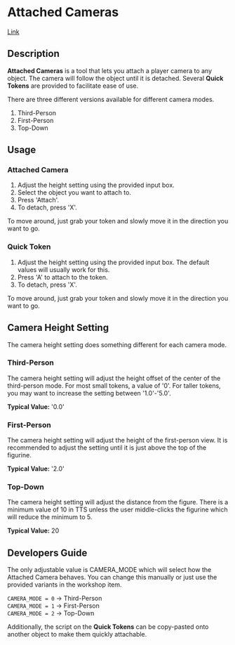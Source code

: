 # Attached Cameras

[Link](https://steamcommunity.com/sharedfiles/filedetails/?id=2355005122)

## Description
**Attached Cameras** is a tool that lets you attach a player camera to any object. The camera will follow the object until it is detached. Several **Quick Tokens** are provided to facilitate ease of use.

There are three different versions available for different camera modes.
1. Third-Person
2. First-Person
3. Top-Down

## Usage
### Attached Camera
1. Adjust the height setting using the provided input box.
2. Select the object you want to attach to.
3. Press 'Attach'.
4. To detach, press 'X'.

To move around, just grab your token and slowly move it in the direction you want to go.

### Quick Token
1. Adjust the height setting using the provided input box. The default values will usually work for this.
2. Press 'A' to attach to the token.
3. To detach, press 'X'.

To move around, just grab your token and slowly move it in the direction you want to go.

## Camera Height Setting
The camera height setting does something different for each camera mode.
### Third-Person
The camera height setting will adjust the height offset of the center of the third-person mode. For most small tokens, a value of '0'. For taller tokens, you may want to increase the setting between '1.0'-'5.0'.

**Typical Value:** '0.0'

### First-Person
The camera height setting will adjust the height of the first-person view. It is recommended to adjust the setting until it is just above the top of the figurine.

**Typical Value:** '2.0'

### Top-Down
The camera height setting will adjust the distance from the figure. There is a minimum value of 10 in TTS unless the user middle-clicks the figurine which will reduce the minimum to 5.

**Typical Value:** 20

## Developers Guide
The only adjustable value is CAMERA_MODE which will select how the Attached Camera behaves. You can change this manually or just use the provided variants in the workshop item.

```CAMERA_MODE = 0``` -> Third-Person  
```CAMERA_MODE = 1``` -> First-Person  
```CAMERA_MODE = 2``` -> Top-Down

Additionally, the script on the **Quick Tokens** can be copy-pasted onto another object to make them quickly attachable.
